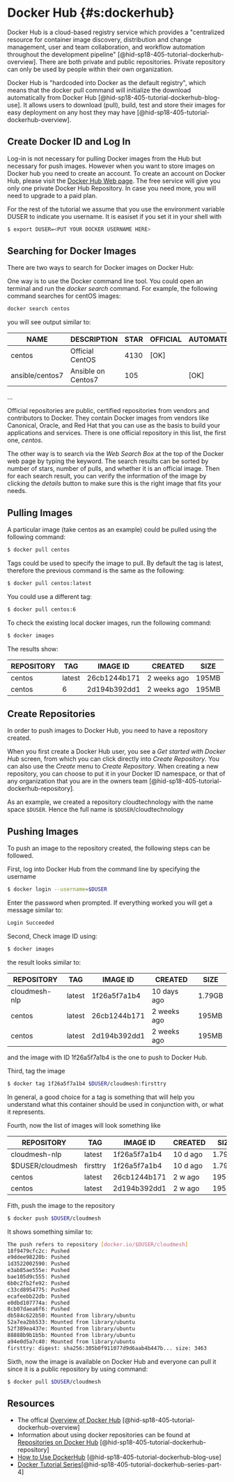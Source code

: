 # Docker Hub {#s:dockerhub}

Docker Hub is a cloud-based registry service which provides a
"centralized resource for container image discovery, distribution and
change management, user and team collaboration, and workflow
automation throughout the development
pipeline" [@hid-sp18-405-tutorial-dockerhub-overview]. There are both
private and public repositories. Private repository can only be used
by people within their own organization.

Docker Hub is "hardcoded into Docker as the default registry", which
means that the docker pull command will initialize the download
automatically from Docker Hub
[@hid-sp18-405-tutorial-dockerhub-blog-use]. It allows users to
download (pull), build, test and store their images for easy
deployment on any host they may
have [@hid-sp18-405-tutorial-dockerhub-overview].

## Create Docker ID and Log In 

Log-in is not necessary for pulling Docker images from the Hub but
necessary for push images. However when you want to store images on
Docker hub you need to create an account. To create an account on Docker
Hub, please visit the [Docker Hub Web page](https://hub.docker.com/).
The free service will give you only one private Docker Hub Repository.
In case you need more, you will need to upgrade to a paid plan.

For the rest of the tutorial we assume that you use the environment
variable DUSER to indicate you username. It is easiset if you set it in
your shell with

```bash
$ export DUSER=<PUT YOUR DOCKER USERNAME HERE> 
```

## Searching for Docker Images

There are two ways to search for Docker images on Docker Hub:

One way is to use the Docker command line tool. You could open an
terminal and run the *docker search* command. For example, the following
command searches for centOS images:

```bash
docker search centos
```

you will see output similar to:

| NAME            | DESCRIPTION        | STAR | OFFICIAL | AUTOMATED |
|-----------------|--------------------|------|----------|-----------|
| centos          | Official CentOS    | 4130 | [OK]     |           |
| ansible/centos7 | Ansible on Centos7 | 105  |          | [OK]      |

...


Official repositories are public, certified repositories from vendors
and contributors to Docker. They contain Docker images from vendors like
Canonical, Oracle, and Red Hat that you can use as the basis to build
your applications and services. There is one official repository in this
list, the first one, *centos*.

The other way is to search via the *Web Search Box* at the top of the
Docker web page by typing the keyword. The search results can be sorted
by number of stars, number of pulls, and whether it is an official
image. Then for each search result, you can verify the information of
the image by clicking the *details* button to make sure this is the
right image that fits your needs.

## Pulling Images

A particular image (take centos as an example) could be pulled using the
following command:

```bash
$ docker pull centos
```
Tags could be used to specify the image to pull. By default the tag is
latest, therefore the previous command is the same as the following:

```bash
$ docker pull centos:latest
```

You could use a different tag:

```bash
$ docker pull centos:6
```

To check the existing local docker images, run the following command:

```bash
$ docker images
```

The results show:

| REPOSITORY | TAG    | IMAGE ID     | CREATED     | SIZE  |
|------------|--------|--------------|-------------|-------|
| centos     | latest | 26cb1244b171 | 2 weeks ago | 195MB |
| centos     | 6      | 2d194b392dd1 | 2 weeks ago | 195MB |


## Create Repositories

In order to push images to Docker Hub, you need to have a repository
created.

When you first create a Docker Hub user, you see a *Get started with
Docker Hub* screen, from which you can click directly into *Create
Repository*. You can also use the *Create* menu to *Create Repository*.
When creating a new repository, you can choose to put it in your Docker
ID namespace, or that of any organization that you are in the owners
team [@hid-sp18-405-tutorial-dockerhub-repository].

As an example, we created a repository cloudtechnology with the name
space `$DUSER`. Hence the full name is `$DUSER`/cloudtechnology

## Pushing Images

To push an image to the repository created, the following steps can be
followed.

First, log into Docker Hub from the command line by specifying the username

```bash
$ docker login --username=$DUSER
```
          
Enter the password when prompted. If everything worked you will get
a message similar to:

```bash
Login Succeeded
```

Second, Check image ID using:

```bash
$ docker images
```

the result looks similar to:

| REPOSITORY    | TAG    | IMAGE ID     | CREATED     | SIZE   |
|---------------|--------|--------------|-------------|--------|
| cloudmesh-nlp | latest | 1f26a5f7a1b4 | 10 days ago | 1.79GB |
| centos        | latest | 26cb1244b171 | 2 weeks ago | 195MB  |
| centos        | latest | 2d194b392dd1 | 2 weeks ago | 195MB  |

and the image with ID 1f26a5f7a1b4 is the one to push to Docker Hub.

Third, tag the image

```bash
$ docker tag 1f26a5f7a1b4 $DUSER/cloudmesh:firsttry
```

In general, a good choice for a tag is something that will help you
understand what this container should be used in conjunction with, or
what it represents.

Fourth, now the list of images will look something like

| REPOSITORY       | TAG      | IMAGE ID     | CREATED  | SIZE   |
|------------------|----------|--------------|----------|--------|
| cloudmesh-nlp    | latest   | 1f26a5f7a1b4 | 10 d ago | 1.79GB |
| $DUSER/cloudmesh | firsttry | 1f26a5f7a1b4 | 10 d ago | 1.79GB |
| centos           | latest   | 26cb1244b171 | 2 w ago  |  195MB |
| centos           | latest   | 2d194b392dd1 | 2 w ago  |  195MB |

Fith, push the image to the repository

```bash
$ docker push $DUSER/cloudmesh
```

It shows something similar to:

```bash
The push refers to repository [docker.io/$DUSER/cloudmesh]
18f9479cfc2c: Pushed 
e9ddee98220b: Pushed 
1d3522002590: Pushed 
e3ab85ae555e: Pushed 
bae105d9c555: Pushed 
6b0c2fb2fe92: Pushed 
c33cd8954775: Pushed 
ecafeebb22db: Pushed 
e0dbd107774a: Pushed 
8cb07daea6f6: Pushed 
db584c622b50: Mounted from library/ubuntu 
52a7ea2bb533: Mounted from library/ubuntu 
52f389ea437e: Mounted from library/ubuntu 
88888b9b1b5b: Mounted from library/ubuntu 
a94e0d5a7c40: Mounted from library/ubuntu 
firsttry: digest: sha256:305b0f911077d9d6aab4b447b... size: 3463
```

Sixth, now the image is available on Docker Hub and everyone can pull it
since it is a public repository by using command:

```bash
$ docker pull $DUSER/cloudmesh
```
          
## Resources

* The offical
  [Overview of Docker Hub](https://docs.docker.com/docker-hub/#use-official-repositories)
  [@hid-sp18-405-tutorial-dockerhub-overview]
* Information about using docker repositories can be found at
  [Repositories on Docker Hub](https://docs.docker.com/docker-hub/repos/)
  [@hid-sp18-405-tutorial-dockerhub-repository]
* [How to Use DockerHub](https://www.linux.com/blog/learn/intro-to-linux/2018/1/how-use-dockerhub)
  [@hid-sp18-405-tutorial-dockerhub-blog-use]
* [Docker Tutorial Series](https://rominirani.com/docker-tutorial-series-part-4-docker-hub-b51fb545dd8e)[@hid-sp18-405-tutorial-dockerhub-series-part-4]
